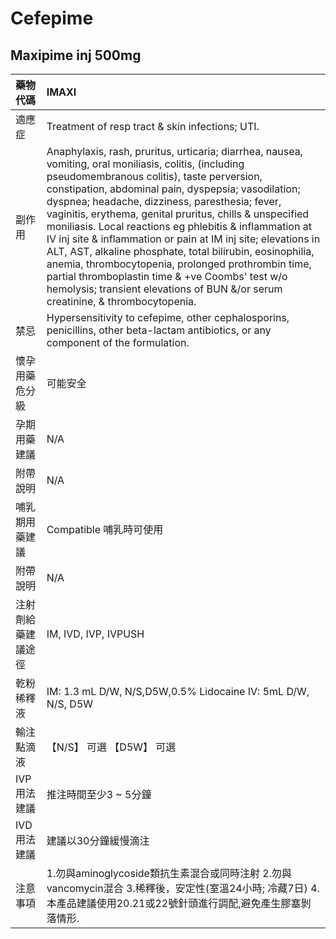 # Cefepime

## Maxipime inj 500mg

| 藥物代碼           | IMAXI                                                                                                                                                                                                                                                                                                                                                                                                                                                                                                                                                                                                                                                                                                          |
|:-------------------|:---------------------------------------------------------------------------------------------------------------------------------------------------------------------------------------------------------------------------------------------------------------------------------------------------------------------------------------------------------------------------------------------------------------------------------------------------------------------------------------------------------------------------------------------------------------------------------------------------------------------------------------------------------------------------------------------------------------|
| 適應症             | Treatment of resp tract & skin infections; UTI.                                                                                                                                                                                                                                                                                                                                                                                                                                                                                                                                                                                                                                                                |
| 副作用             | Anaphylaxis, rash, pruritus, urticaria; diarrhea, nausea, vomiting, oral moniliasis, colitis, (including pseudomembranous colitis), taste perversion, constipation, abdominal pain, dyspepsia; vasodilation; dyspnea; headache, dizziness, paresthesia; fever, vaginitis, erythema, genital pruritus, chills & unspecified moniliasis. Local reactions eg phlebitis & inflammation at IV inj site & inflammation or pain at IM inj site; elevations in ALT, AST, alkaline phosphate, total bilirubin, eosinophilia, anemia, thrombocytopenia, prolonged prothrombin time, partial thromboplastin time & +ve Coombs' test w/o hemolysis; transient elevations of BUN &/or serum creatinine, & thrombocytopenia. |
| 禁忌               | Hypersensitivity to cefepime, other cephalosporins, penicillins, other beta-lactam antibiotics, or any component of the formulation.                                                                                                                                                                                                                                                                                                                                                                                                                                                                                                                                                                           |
| 懷孕用藥危分級     | 可能安全                                                                                                                                                                                                                                                                                                                                                                                                                                                                                                                                                                                                                                                                                                       |
| 孕期用藥建議       | N/A                                                                                                                                                                                                                                                                                                                                                                                                                                                                                                                                                                                                                                                                                                            |
| 附帶說明           | N/A                                                                                                                                                                                                                                                                                                                                                                                                                                                                                                                                                                                                                                                                                                            |
| 哺乳期用藥建議     | Compatible 哺乳時可使用                                                                                                                                                                                                                                                                                                                                                                                                                                                                                                                                                                                                                                                                                        |
| 附帶說明           | N/A                                                                                                                                                                                                                                                                                                                                                                                                                                                                                                                                                                                                                                                                                                            |
| 注射劑給藥建議途徑 | IM, IVD, IVP, IVPUSH                                                                                                                                                                                                                                                                                                                                                                                                                                                                                                                                                                                                                                                                                           |
| 乾粉稀釋液         | IM: 1.3 mL D/W, N/S,D5W,0.5% Lidocaine IV: 5mL D/W, N/S, D5W                                                                                                                                                                                                                                                                                                                                                                                                                                                                                                                                                                                                                                                   |
| 輸注點滴液         | 【N/S】 可選  【D5W】 可選                                                                                                                                                                                                                                                                                                                                                                                                                                                                                                                                                                                                                                                                                     |
| IVP 用法建議       | 推注時間至少3 ~ 5分鐘                                                                                                                                                                                                                                                                                                                                                                                                                                                                                                                                                                                                                                                                                          |
| IVD 用法建議       | 建議以30分鐘緩慢滴注                                                                                                                                                                                                                                                                                                                                                                                                                                                                                                                                                                                                                                                                                           |
| 注意事項           | 1.勿與aminoglycoside類抗生素混合或同時注射 2.勿與vancomycin混合 3.稀釋後，安定性(室溫24小時; 冷藏7日) 4.本產品建議使用20.21或22號針頭進行調配,避免產生膠塞剝落情形.                                                                                                                                                                                                                                                                                                                                                                                                                                                                                                                                            |

